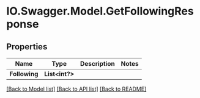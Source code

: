 # IO.Swagger.Model.GetFollowingResponse
## Properties

Name | Type | Description | Notes
------------ | ------------- | ------------- | -------------
**Following** | **List&lt;int?&gt;** |  | 

[[Back to Model list]](../README.md#documentation-for-models) [[Back to API list]](../README.md#documentation-for-api-endpoints) [[Back to README]](../README.md)


